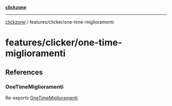 [**clickzone**](../../../README.md)

***

[clickzone](../../../README.md) / features/clicker/one-time-miglioramenti

# features/clicker/one-time-miglioramenti

## References

### OneTimeMiglioramenti

Re-exports [OneTimeMiglioramenti](ui/OneTimeMiglioramenti/variables/OneTimeMiglioramenti.md)
